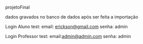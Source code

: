 projetoFinal



dados gravados no banco de dados após ser feita a importação

Login Aluno test: 
email: erickson@gmail.com
senha: admin

Login Professor test:
email:admin@admin.com
senha: admin
